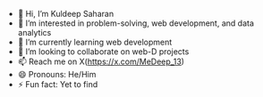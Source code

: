 - 👋 Hi, I’m Kuldeep Saharan
- 👀 I’m interested in problem-solving, web development, and data analytics 
- 🌱 I’m currently learning web development
- 💞️ I’m looking to collaborate on web-D projects
- 📫 Reach me on X(https://x.com/MeDeep_13)
- 😄 Pronouns: He/Him
- ⚡ Fun fact: Yet to find

<!---
MeDeep13/MeDeep13 is a ✨ special ✨ repository because its `README.md` (this file) appears on your GitHub profile.
You can click the Preview link to take a look at your changes.
--->
